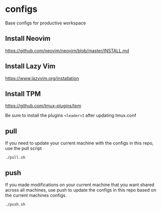 # configs

Base configs for productive workspace

## Install Neovim

https://github.com/neovim/neovim/blob/master/INSTALL.md

## Install Lazy Vim

https://www.lazyvim.org/installation

## Install TPM

https://github.com/tmux-plugins/tpm

Be sure to install the plugins `<leader>I` after updating tmux.conf

## pull

If you need to update your current machine with the configs in this repo, use the pull script

`./pull.sh`

## push

If you made modifications on your current machine that you want shared across all machines, use push to update the configs in this repo based on the current machines configs.

`./push.sh`
